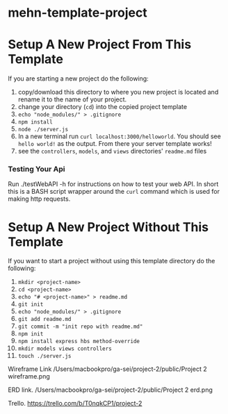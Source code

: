 # mehn-template-project

# Setup A New Project From This Template

If you are starting a new project do the following:

1. copy/download this directory to where you new project is located and rename
   it to the name of your project.
1. change your directory (`cd`) into the copied project template
1. `echo "node_modules/" > .gitignore`
1. `npm install`
1. `node ./server.js`
1. In a new terminal run `curl localhost:3000/helloworld`. You should see
   `hello world!` as the output. From there your server template works!
1. see the `controllers`, `models`, and `views` directories' `readme.md` files

### Testing Your Api

Run
    ./testWebAPI -h
for instructions on how to test your web API. In short this is a BASH script
wrapper around the `curl` command which is used for making http requests.

# Setup A New Project Without This Template

If you want to start a project without using this template directory do the
following:


1. `mkdir <project-name>`
1. `cd <project-name>`
1. `echo "# <project-name>" > readme.md`
1. `git init`
1. `echo "node_modules/" > .gitignore`
1. `git add readme.md `
1. `git commit -m "init repo with readme.md"`
1. `npm init`
1. `npm install express hbs method-override`
1. `mkdir models views controllers`
1. `touch ./server.js`

Wireframe Link
/Users/macbookpro/ga-sei/project-2/public/Project 2 wireframe.png

ERD link.
/Users/macbookpro/ga-sei/project-2/public/Project 2 erd.png

Trello.
https://trello.com/b/T0nqkCP1/project-2
